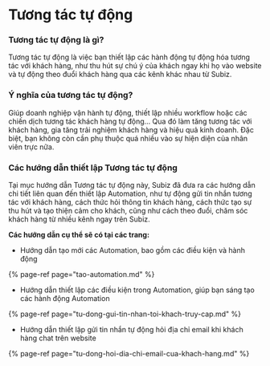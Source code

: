 # Tương tác tự động

### Tương tác tự động là gì?

Tương tác tự động là việc bạn thiết lập các hành động tự động hóa tương tác với khách hàng, như thu hút sự chú ý của khách ngay khi họ vào website và tự động theo đuổi khách hàng qua các kênh khác nhau từ Subiz.

### Ý nghĩa của tương tác tự động?

Giúp doanh nghiệp vận hành tự động, thiết lập nhiều workflow hoặc các chiến dịch tương tác khách hàng tự động… Qua đó làm tăng tương tác với khách hàng, gia tăng trải nghiệm khách hàng và hiệu quả kinh doanh. Đặc biệt, bạn không còn cần phụ thuộc quá nhiều vào sự hiện diện của nhân viên trực nữa.

### Các hướng dẫn thiết lập Tương tác tự động

Tại mục hướng dẫn Tương tác tự động này, Subiz đã đưa ra các hướng dẫn chi tiết liên quan đến thiết lập Automation, như tự động gửi tin nhắn tương tác với khách hàng, cách thức hỏi thông tin khách hàng, cách thức tạo sự thu hút và tạo thiện cảm cho khách, cũng như cách theo đuổi, chăm sóc khách hàng từ nhiều kênh ngay trên Subiz.

**Các hướng dẫn cụ thể sẽ có tại các trang:**

* Hướng dẫn tạo mới các Automation, bao gồm các điều kiện và hành động

{% page-ref page="tao-automation.md" %}

* Hướng dẫn thiết lập các điều kiện trong Automation, giúp bạn sáng tạo các hành động Automation

{% page-ref page="tu-dong-gui-tin-nhan-toi-khach-truy-cap.md" %}

* Hướng dẫn thiết lập gửi tin nhắn tự động hỏi địa chỉ email khi khách hàng chat trên website

{% page-ref page="tu-dong-hoi-dia-chi-email-cua-khach-hang.md" %}

